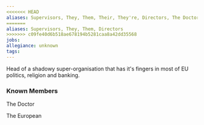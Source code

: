 ```yaml
---
<<<<<<< HEAD
aliases: Supervisors, They, Them, Their, They're, Directors, The Doctor, The European
=======
aliases: Supervisors, They, Them, Directors
>>>>>>> c09fe40d6b518ae678194b5281caa8a42dd35568
jobs:
allegiance: unknown
tags: 
---
```


Head of a shadowy super-organisation that has it's fingers in most of EU politics, religion and banking. 

### Known Members

The Doctor

The European
